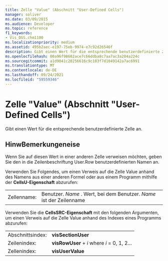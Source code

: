 ```yaml
---
title: Zelle "Value" (Abschnitt "User-Defined Cells")
manager: soliver
ms.date: 03/09/2015
ms.audience: Developer
ms.topic: reference
f1_keywords:
- Vis_DSS.chm1100
ms.localizationpriority: medium
ms.assetid: 495b2aec-e197-75eb-9974-e7c92d26546f
description: Gibt einen Wert für die entsprechende benutzerdefinierte Zelle an.
ms.openlocfilehash: 00a96f98682ace7c66ddba8c7aa7ac3a284a224c
ms.sourcegitcommit: a1d9041c20256616c9c183f7d1049142a7ac6991
ms.translationtype: MT
ms.contentlocale: de-DE
ms.lasthandoff: 09/24/2021
ms.locfileid: "59559346"
---
```

# <a name="value-cell-user-defined-cells-section"></a>Zelle "Value" (Abschnitt "User-Defined Cells")

Gibt einen Wert für die entsprechende benutzerdefinierte Zelle an.
  
## <a name="remarks"></a>HinwBemerkungeneise

Wenn Sie auf diesen Wert in einer anderen Zelle verweisen möchten, geben Sie den in die Zeilenbeschriftung User.Row benutzerdefinierten Namen an.
  
Verwenden Sie Folgendes, um einen Verweis auf die Zelle Value anhand des Namens aus einer anderen Formel oder aus einem Programm mithilfe der **CellsU-Eigenschaft** abzurufen: 
  
|||
|:-----|:-----|
| Zellenname:  <br/> | Benutzer.  *Name*  . Wert, bei dem Benutzer.  *Name*  ist der Zeilenname  <br/> |
   
Verwenden Sie die **CellsSRC-Eigenschaft** mit den folgenden Argumenten, um einen Verweis auf die Zelle Value anhand des Indexes eines Programms abzurufen: 
  
|||
|:-----|:-----|
| Abschnittsindex:  <br/> |**visSectionUser** <br/> |
| Zeilenindex:  <br/> |**visRowUser**  +   *i* where *i* = 0, 1, 2...  <br/> |
| Zellenindex:  <br/> |**visUserValue** <br/> |
   

